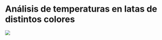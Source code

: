 # Análisis de temperaturas en latas de distintos colores
![](https://raw.githubusercontent.com/Santocoyo/Analisis-de-temperaturas-en-latas-de-distintos-colores/master/Images/An%C3%A1lisis_de_temperaturas_en_latas_de_diversos_colores.png)
